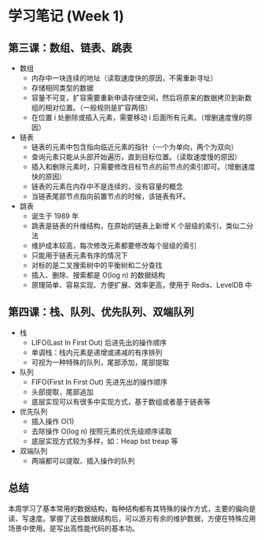 # 学习笔记 (Week 1)

## 第三课：数组、链表、跳表
- 数组
  - 内存中一块连续的地址（读取速度快的原因，不需重新寻址）
  - 存储相同类型的数据
  - 容量不可变，扩容需要重新申请存储空间，然后将原来的数据拷贝到新数组的相对位置。（一般规则是扩容两倍）
  - 在位置 i 处删除或插入元素，需要移动 i 后面所有元素。（增删速度慢的原因）
- 链表
  - 链表的元素中包含指向临近元素的指针（一个为单向，两个为双向）
  - 查询元素只能从头部开始遍历，直到目标位置。（读取速度慢的原因）
  - 插入和删除元素时，只需要修改目标节点的前节点的索引即可。（增删速度快的原因）
  - 链表的元素在内存中不是连续的，没有容量的概念
  - 当链表尾部节点指向前置节点的时候，该链表有环。
- 跳表
  - 诞生于 1989 年
  - 跳表是链表的升维结构，在原始的链表上新增 K 个层级的索引，类似二分法
  - 维护成本较高，每次修改元素都要修改每个层级的索引
  - 只能用于链表元素有序的情况下
  - 对标的是二叉搜索树中的平衡树和二分查找
  - 插入、删除、搜索都是 O(log n) 的数据结构
  - 原理简单、容易实现、方便扩展、效率更高，使用于 Redis、LevelDB 中


## 第四课：栈、队列、优先队列、双端队列
- 栈
  - LIFO(Last In First Out) 后进先出的操作顺序
  - 单调栈：栈内元素是递增或递减的有序排列
  - 可视为一种特殊的队列，尾部添加，尾部提取
- 队列
  - FIFO(First In First Out) 先进先出的操作顺序
  - 头部提取，尾部追加
  - 底层实现可以有很多中实现方式，基于数组或者基于链表等
- 优先队列
  - 插入操作 O(1)
  - 去除操作 O(log n) 按照元素的优先级顺序读取
  - 底层实现方式较为多样，如：Heap bst treap 等
- 双端队列
  - 两端都可以提取、插入操作的队列

## 总结
本周学习了基本常用的数据结构，每种结构都有其特殊的操作方式，主要的偏向是读、写速度。掌握了这些数据结构后，可以游刃有余的维护数据，方便在特殊应用场景中使用。是写出高性能代码的基本功。